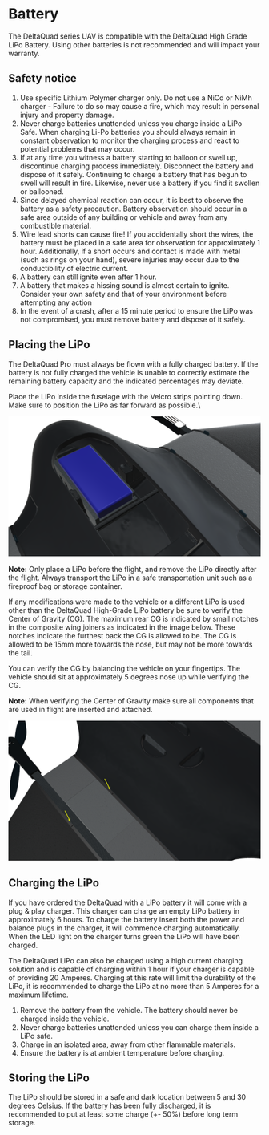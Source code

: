# Battery

The DeltaQuad series UAV is compatible with the DeltaQuad High Grade LiPo Battery. Using other batteries is not recommended and will impact your warranty.&#x20;

## Safety notice

1. Use specific Lithium Polymer charger only. Do not use a NiCd or NiMh charger - Failure to do so may cause a fire, which may result in personal injury and property damage.
2. Never charge batteries unattended unless you charge inside a LiPo Safe. When charging Li-Po batteries you should always remain in constant observation to monitor the charging process and react to potential problems that may occur.
3. If at any time you witness a battery starting to balloon or swell up, discontinue charging process immediately. Disconnect the battery and dispose of it safely. Continuing to charge a battery that has begun to swell will result in fire. Likewise, never use a battery if you find it swollen or ballooned.
4. Since delayed chemical reaction can occur, it is best to observe the battery as a safety precaution. Battery observation should occur in a safe area outside of any building or vehicle and away from any combustible material.
5. Wire lead shorts can cause fire! If you accidentally short the wires, the battery must be placed in a safe area for observation for approximately 1 hour. Additionally, if a short occurs and contact is made with metal (such as rings on your hand), severe injuries may occur due to the conductibility of electric current.
6. A battery can still ignite even after 1 hour.
7. A battery that makes a hissing sound is almost certain to ignite. Consider your own safety and that of your environment before attempting any action
8. In the event of a crash, after a 15 minute period to ensure the LiPo was not compromised, you must remove battery and dispose of it safely.

## Placing the LiPo

The DeltaQuad Pro must always be flown with a fully charged battery. If the battery is not fully charged the vehicle is unable to correctly estimate the remaining battery capacity and the indicated percentages may deviate.

Place the LiPo inside the fuselage with the Velcro strips pointing down. Make sure to position the LiPo as far forward as possible.\


![](<../assets/insert battery.png>)

**Note:** Only place a LiPo before the flight, and remove the LiPo directly after the flight. Always transport the LiPo in a safe transportation unit such as a fireproof bag or storage container.

If any modifications were made to the vehicle or a different LiPo is used other than the DeltaQuad High-Grade LiPo battery be sure to verify the Center of Gravity (CG). The maximum rear CG is indicated by small notches in the composite wing joiners as indicated in the image below. These notches indicate the furthest back the CG is allowed to be. The CG is allowed to be 15mm more towards the nose, but may not be more towards the tail.

You can verify the CG by balancing the vehicle on your fingertips. The vehicle should sit at approximately 5 degrees nose up while verifying the CG.

**Note:** When verifying the Center of Gravity make sure all components that are used in flight are inserted and attached.

![](<../assets/cg marker.png>)

## Charging the LiPo

If you have ordered the DeltaQuad with a LiPo battery it will come with a plug & play charger. This charger can charge an empty LiPo battery in approximately 6 hours. To charge the battery insert both the power and balance plugs in the charger, it will commence charging automatically. When the LED light on the charger turns green the LiPo will have been charged.

The DeltaQuad LiPo can also be charged using a high current charging solution and is capable of charging within 1 hour if your charger is capable of providing 20 Amperes. Charging at this rate will limit the durability of the LiPo, it is recommended to charge the LiPo at no more than 5 Amperes for a maximum lifetime.

1. Remove the battery from the vehicle. The battery should never be charged inside the vehicle.
2. Never charge batteries unattended unless you can charge them inside a LiPo safe.
3. Charge in an isolated area, away from other flammable materials.
4. Ensure the battery is at ambient temperature before charging.

## Storing the LiPo

The LiPo should be stored in a safe and dark location between 5 and 30 degrees Celsius. If the battery has been fully discharged, it is recommended to put at least some charge (+- 50%) before long term storage.
